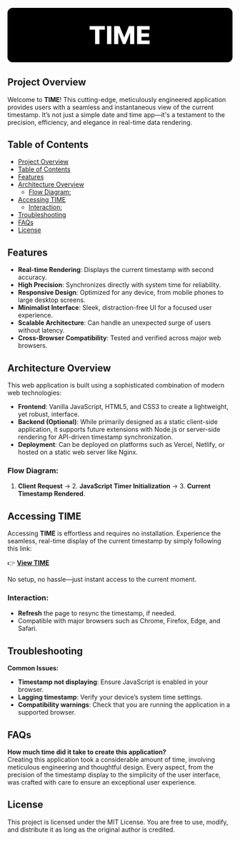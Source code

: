 ![TIME](TIME.png)

## Project Overview

Welcome to **TIME**! This cutting-edge, meticulously engineered application provides users with a seamless and instantaneous view of the current timestamp. It’s not just a simple date and time app—it's a testament to the precision, efficiency, and elegance in real-time data rendering.

## Table of Contents
- [Project Overview](#project-overview)
- [Table of Contents](#table-of-contents)
- [Features ](#features-)
- [Architecture Overview ](#architecture-overview-)
  - [Flow Diagram:](#flow-diagram)
- [Accessing TIME ](#accessing-time-)
  - [Interaction:](#interaction)
- [Troubleshooting ](#troubleshooting-)
- [FAQs ](#faqs-)
- [License ](#license-)

## Features <a name="features"></a>

- **Real-time Rendering**: Displays the current timestamp with second accuracy.
- **High Precision**: Synchronizes directly with system time for reliability.
- **Responsive Design**: Optimized for any device, from mobile phones to large desktop screens.
- **Minimalist Interface**: Sleek, distraction-free UI for a focused user experience.
- **Scalable Architecture**: Can handle an unexpected surge of users without latency.
- **Cross-Browser Compatibility**: Tested and verified across major web browsers.

## Architecture Overview <a name="architecture-overview"></a>

This web application is built using a sophisticated combination of modern web technologies:

- **Frontend**: Vanilla JavaScript, HTML5, and CSS3 to create a lightweight, yet robust, interface.
- **Backend (Optional)**: While primarily designed as a static client-side application, it supports future extensions with Node.js or server-side rendering for API-driven timestamp synchronization.
- **Deployment**: Can be deployed on platforms such as Vercel, Netlify, or hosted on a static web server like Nginx.

### Flow Diagram:
1. **Client Request** → 2. **JavaScript Timer Initialization** → 3. **Current Timestamp Rendered**.

## Accessing TIME <a name="acess"></a>

Accessing **TIME** is effortless and requires no installation. Experience the seamless, real-time display of the current timestamp by simply following this link:

👉 [**View TIME**](https://antmrlt.github.io/TIME) 

No setup, no hassle—just instant access to the current moment.

### Interaction:
- **Refresh** the page to resync the timestamp, if needed.
- Compatible with major browsers such as Chrome, Firefox, Edge, and Safari.

## Troubleshooting <a name="troubleshooting"></a>

**Common Issues:**
- **Timestamp not displaying**: Ensure JavaScript is enabled in your browser.
- **Lagging timestamp**: Verify your device’s system time settings.
- **Compatibility warnings**: Check that you are running the application in a supported browser.

## FAQs <a name="troubleshooting"></a>

**How much time did it take to create this application?**  
Creating this application took a considerable amount of time, involving meticulous engineering and thoughtful design. Every aspect, from the precision of the timestamp display to the simplicity of the user interface, was crafted with care to ensure an exceptional user experience.

## License <a name="license"></a>

This project is licensed under the MIT License. You are free to use, modify, and distribute it as long as the original author is credited.